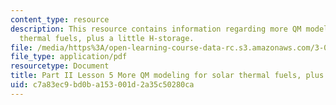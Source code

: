 ```yaml
---
content_type: resource
description: This resource contains information regarding more QM modeling for solar
  thermal fuels, plus a little H-storage.
file: /media/https%3A/open-learning-course-data-rc.s3.amazonaws.com/3-021j-introduction-to-modeling-and-simulation-spring-2012/c7a83ec9bd0ba153001d2a35c50280ca_MIT3_021JS12_L5.pdf
file_type: application/pdf
resourcetype: Document
title: Part II Lesson 5 More QM modeling for solar thermal fuels, plus a little H-storage
uid: c7a83ec9-bd0b-a153-001d-2a35c50280ca
---
```

